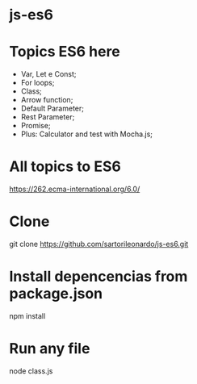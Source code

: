 # js-es6

# Topics ES6 here
- Var, Let e Const;
- For loops;
- Class;
- Arrow function;
- Default Parameter;
- Rest Parameter;
- Promise;
- Plus: Calculator and test with Mocha.js;

# All topics to ES6
https://262.ecma-international.org/6.0/

# Clone
git clone https://github.com/sartorileonardo/js-es6.git

# Install depencencias from package.json
npm install

# Run any file
node class.js
